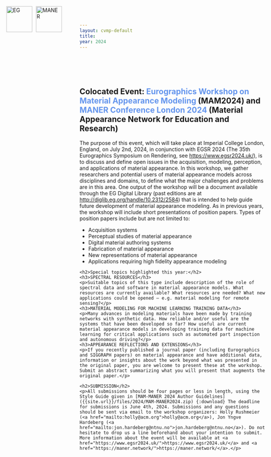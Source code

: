 ```yaml
---
layout: cvmp-default
title: 
year: 2024
---
```

<style>
  /* Add CSS styles to control image width */
  .event-image {
    max-width: 100%;
    height: auto;
  }
  /* Style to position logos */
  .logos-container {
    position: absolute;
    top: 20px;
    left: 20px;
    display: flex;
    align-items: center;
  }

  .logo {
    margin-left: 10px; /* Adjust margin between logos */
    height: 70px; /* Adjust the height of logos */
  }
  .text-content {
    padding-left: 0px; /* Adjust padding to accommodate logos */
    margin-top: 100px; /* Adjust margin to create space between logos and text */
}
</style>

<div class="logos-container">
    <img class="logo" src="{{site.url}}/img/logos/eglogo.jpg" alt="EG">
    <img class="logo" src="{{site.url}}/img/logos/Maner.png" alt="MANER">
</div>

<div class="text-content">
    <h2>Colocated Event: <span style="color: #6495ED;">Eurographics Workshop on Material Appearance Modeling</span> (MAM2024) and <span style="color: #6495ED;">MANER Conference London 2024</span> (Material Appearance Network for Education and Research)</h2>
    <p>The purpose of this event, which will take place at Imperial College London, England, on July 2nd, 2024, in conjunction with EGSR 2024 (The 35th Eurographics Symposium on Rendering, see <a href="https://www.egsr2024.uk/">https://www.egsr2024.uk/</a>), is to discuss and define open issues in the acquisition, modeling, perception, and applications of material appearance. In this workshop, we gather researchers and potential users of material appearance models across disciplines and domains, to define what the major challenges and problems are in this area. One output of the workshop will be a document available through the EG Digital Library (past editions are at <a href="http://diglib.eg.org/handle/10.2312/2584">http://diglib.eg.org/handle/10.2312/2584</a>) that is intended to help guide future development of material appearance modeling. As in previous years, the workshop will include short presentations of position papers. Types of position papers include but are not limited to:</p>
    <ul>
        <li>Acquisition systems</li>
        <li>Perceptual studies of material appearance</li>
        <li>Digital material authoring systems</li>
        <li>Fabrication of material appearance</li>
        <li>New representations of material appearance</li>
        <li>Applications requiring high fidelity appearance modeling</li>
    </ul>

    <h2>Special topics highlighted this year:</h2>
    <h3>SPECTRAL RESOURCES</h3>
    <p>Suitable topics of this type include description of the role of spectral data and software in material appearance models. What resources are currently available? What resources are needed? What new applications could be opened – e.g. material modeling for remote sensing?</p>
    <h3>MATERIAL MODELING FOR MACHINE LEARNING TRAINING DATA</h3>
    <p>Many advances in modeling materials have been made by training networks with synthetic data. How reliable and/or useful are the systems that have been developed so far? How useful are current material appearance models in developing training data for machine learning for critical applications such as automated part inspection and autonomous driving?</p>
    <h3>APPEARANCE REFLECTIONS AND EXTENSIONS</h3>
    <p>If you recently published a journal paper (including Eurographics and SIGGRAPH papers) on material appearance and have additional data, information or insights about the work beyond what was presented in the original paper, you are welcome to present these at the workshop. Submit an abstract summarizing what you will present that augments the original paper.</p>

    <h2>SUBMISSION</h2>
    <p>All submissions should be four pages or less in length, using the Style Guide given in [MAM-MANER 2024 Author Guidelines]({{site.url}}/files/2024/MAM-MANER2024.zip) {:download} The deadline for submissions is June 4th, 2024. Submissions and any questions should be sent via email to the workshop organizers: Holly Rushmeier (<a href="mailto:holly@acm.org">holly@acm.org</a>), Jon Yngve Hardeberg (<a href="mailto:jon.hardeberg@ntnu.no">jon.hardeberg@ntnu.no</a>). Do not hesitate to drop us a line beforehand about your intention to submit. More information about the event will be available at <a href="https://www.egsr2024.uk/">https://www.egsr2024.uk/</a> and <a href="https://maner.network/">https://maner.network/</a>.</p>
</div>
